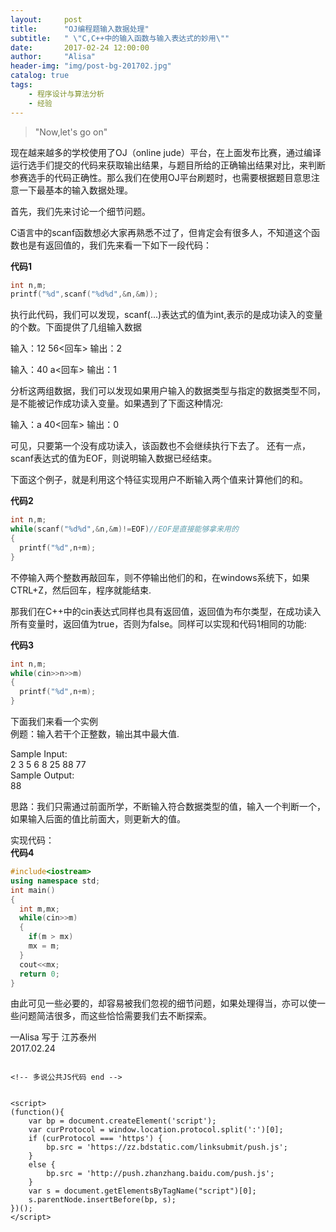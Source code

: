 ```yaml
---
layout:     post
title:      "OJ编程题输入数据处理"
subtitle:   " \"C,C++中的输入函数与输入表达式的妙用\""
date:       2017-02-24 12:00:00
author:     "Alisa"
header-img: "img/post-bg-201702.jpg"
catalog: true
tags:
    - 程序设计与算法分析
    - 经验
---
```


>"Now,let's go on"

现在越来越多的学校使用了OJ（online jude）平台，在上面发布比赛，通过编译运行选手们提交的代码来获取输出结果，与题目所给的正确输出结果对比，来判断参赛选手的代码正确性。那么我们在使用OJ平台刷题时，也需要根据题目意思注意一下最基本的输入数据处理。  

首先，我们先来讨论一个细节问题。  

C语言中的scanf函数想必大家再熟悉不过了，但肯定会有很多人，不知道这个函数也是有返回值的，我们先来看一下如下一段代码：  

<strong>代码1</strong>

```c
int n,m;
printf("%d",scanf("%d%d",&n,&m));
```
执行此代码，我们可以发现，scanf(...)表达式的值为int,表示的是成功读入的变量的个数。下面提供了几组输入数据  

输入：12 56<回车>   输出：2   

输入：40 a<回车>   输出：1   

分析这两组数据，我们可以发现如果用户输入的数据类型与指定的数据类型不同，是不能被记作成功读入变量。如果遇到了下面这种情况:   

输入：a 40<回车>   输出：0   

可见，只要第一个没有成功读入，该函数也不会继续执行下去了。 还有一点，scanf表达式的值为EOF，则说明输入数据已经结束。   

下面这个例子，就是利用这个特征实现用户不断输入两个值来计算他们的和。   

<strong>代码2</strong>

```c
int n,m;
while(scanf("%d%d",&n,&m)!=EOF)//EOF是直接能够拿来用的
{
  printf("%d",n+m);
}
```

不停输入两个整数再敲回车，则不停输出他们的和，在windows系统下，如果CTRL+Z，然后回车，程序就能结束.  

那我们在C++中的cin表达式同样也具有返回值，返回值为布尔类型，在成功读入所有变量时，返回值为true，否则为false。同样可以实现和代码1相同的功能:  

<strong>代码3</strong>

```c++
int n,m;
while(cin>>n>>m)
{
  printf("%d",n+m);
}
```

下面我们来看一个实例   
例题：输入若干个正整数，输出其中最大值.  

Sample Input:  
2 3 5 6 8 25 88 77  
Sample Output:  
88  

思路：我们只需通过前面所学，不断输入符合数据类型的值，输入一个判断一个，如果输入后面的值比前面大，则更新大的值。  

实现代码：  
<strong>代码4</strong>  
```c++
#include<iostream>
using namespace std;
int main()
{
  int m,mx;
  while(cin>>m)
  {
    if(m > mx)
    mx = m;
  }
  cout<<mx;
  return 0;
}
```
由此可见一些必要的，却容易被我们忽视的细节问题，如果处理得当，亦可以使一些问题简洁很多，而这些恰恰需要我们去不断探索。

—Alisa 写于  江苏泰州  
2017.02.24

<!-- 多说公共JS代码 start (一个网页只需插入一次) -->
<script type="text/javascript">
var duoshuoQuery = {short_name:"alisa"};

```
(function() {
	var ds = document.createElement('script');
	ds.type = 'text/javascript';ds.async = true;
	ds.src = (document.location.protocol == 'https:' ? 'https:' : 'http:') + '//static.duoshuo.com/embed.js';
	ds.charset = 'UTF-8';
	(document.getElementsByTagName('head')[0] 
	 || document.getElementsByTagName('body')[0]).appendChild(ds);
})();
</script>
```

<!-- 多说公共JS代码 end -->


<script>
(function(){
    var bp = document.createElement('script');
    var curProtocol = window.location.protocol.split(':')[0];
    if (curProtocol === 'https') {
        bp.src = 'https://zz.bdstatic.com/linksubmit/push.js';        
    }
    else {
        bp.src = 'http://push.zhanzhang.baidu.com/push.js';
    }
    var s = document.getElementsByTagName("script")[0];
    s.parentNode.insertBefore(bp, s);
})();
</script>




  